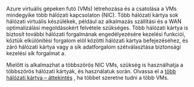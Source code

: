 Azure virtuális gépeken futó (VMs) létrehozása és a csatolása a VMs mindegyike több hálózati kapcsolaton (NIC). Több hálózati kártya sok hálózati virtuális készülékek, például az alkalmazás szállítási és a WAN optimalizálási megoldásokért felvétele szükséges. Több hálózati kártya is biztosít további hálózati forgalmának engedélyezésére kezelési funkciói, köztük elkülönítési forgalom elöl közötti hálózati kártya befejezéséhez, és záró hálózati kártya vagy a sík adatforgalom szétválasztása biztonsági kezelési sík forgalmat a.

Mielőtt is alkalmazhat a többszörös NIC VMs, szükség is használhatja a többszörös hálózati kártyák, és használatuk során. Olvassa el a [több hálózati kártya – áttekintés](../articles/virtual-network/virtual-networks-multiple-nics.md) , ha többet szeretne tudni a több VMs.
